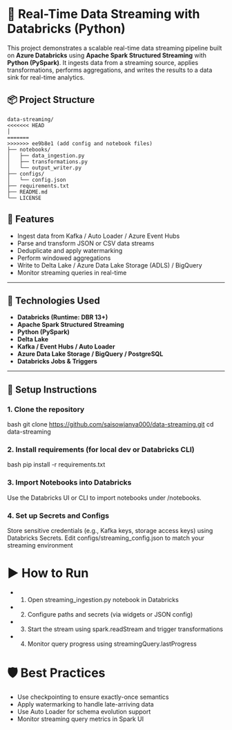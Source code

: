 # 🔄 Real-Time Data Streaming with Databricks (Python)

This project demonstrates a scalable real-time data streaming pipeline built on **Azure Databricks** using **Apache Spark Structured Streaming** with **Python (PySpark)**. It ingests data from a streaming source, applies transformations, performs aggregations, and writes the results to a data sink for real-time analytics.


## 📦 Project Structure

```text
data-streaming/
<<<<<<< HEAD
│
=======
>>>>>>> ee9b8e1 (add config and notebook files)
├── notebooks/
│   ├── data_ingestion.py
│   ├── transformations.py
│   └── output_writer.py
├── configs/
│   └── config.json
├── requirements.txt
├── README.md
└── LICENSE
```


## 🚀 **Features**
- Ingest data from Kafka / Auto Loader / Azure Event Hubs  
- Parse and transform JSON or CSV data streams  
- Deduplicate and apply watermarking  
- Perform windowed aggregations  
- Write to Delta Lake / Azure Data Lake Storage (ADLS) / BigQuery  
- Monitor streaming queries in real-time  

---

## 🔧 Technologies Used

- **Databricks (Runtime: DBR 13+)**
- **Apache Spark Structured Streaming**
- **Python (PySpark)**
- **Delta Lake**
- **Kafka / Event Hubs / Auto Loader**
- **Azure Data Lake Storage / BigQuery / PostgreSQL**
- **Databricks Jobs & Triggers**

---

## 🧪 Setup Instructions

### 1. Clone the repository


bash
git clone https://github.com/saisowjanya000/data-streaming.git
cd data-streaming


### 2. Install requirements (for local dev or Databricks CLI)
bash
pip install -r requirements.txt

### 3. Import Notebooks into Databricks
Use the Databricks UI or CLI to import notebooks under /notebooks.


### 4. Set up Secrets and Configs

Store sensitive credentials (e.g., Kafka keys, storage access keys) using Databricks Secrets.
Edit configs/streaming_config.json to match your streaming environment


# ▶️ How to Run
  - 1. Open streaming_ingestion.py notebook in Databricks
  - 2. Configure paths and secrets (via widgets or JSON config)
  - 3. Start the stream using spark.readStream and trigger transformations
  - 4. Monitor query progress using streamingQuery.lastProgress

# 🛡️ Best Practices
  - Use checkpointing to ensure exactly-once semantics
  - Apply watermarking to handle late-arriving data
  - Use Auto Loader for schema evolution support
  - Monitor streaming query metrics in Spark UI


